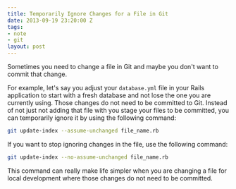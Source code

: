 ```yaml
---
title: Temporarily Ignore Changes for a File in Git
date: 2013-09-19 23:20:00 Z
tags:
- note
- git
layout: post
---
```


Sometimes you need to change a file in Git and maybe you don't want to
commit that change.

For example, let's say you adjust your `database.yml`
file in your Rails application to start with a fresh database and not
lose the one you are currently using. Those changes do not need to be committed to Git.
Instead of not just not adding that file with you stage your files to be
committed, you can temporarily ignore it by using the following command:

~~~ bash
git update-index --assume-unchanged file_name.rb
~~~

If you want to stop ignoring changes in the file, use the following
command:

~~~ bash
git update-index --no-assume-unchanged file_name.rb
~~~

This command can really make life simpler when you are changing a file
for local development where those changes do not need to be committed.
